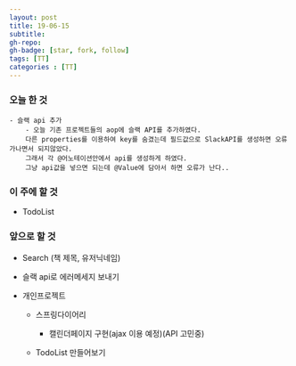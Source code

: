 ```yaml
---
layout: post
title: 19-06-15
subtitle: 
gh-repo: 
gh-badge: [star, fork, follow]
tags: [TT]
categories : [TT]
---
```


### 오늘 한 것 
    - 슬랙 api 추가
        - 오늘 기존 프로젝트들의 aop에 슬랙 API를 추가하였다.  
        다른 properties를 이용하여 key를 숨겼는데 필드값으로 SlackAPI를 생성하면 오류가나면서 되지않았다.  
        그래서 각 @어노테이션안에서 api를 생성하게 하였다.  
        그냥 api값을 넣으면 되는데 @Value에 담아서 하면 오류가 난다..  

### 이 주에 할 것
 - TodoList

### 앞으로 할 것
- Search (책 제목, 유저닉네임)
- 슬랙 api로 에러메세지 보내기

- 개인프로젝트
    - 스프링다이어리
        - 캘린더페이지 구현(ajax 이용 예정)(API 고민중)

    - TodoList 만들어보기
